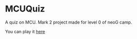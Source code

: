 # MCUQuiz
A quiz on MCU. Mark 2 project made for level 0 of neoG camp.

You can play it [here](https://replit.com/@mohitdhatrak/MCUQuiz?embed=1&output=1)
